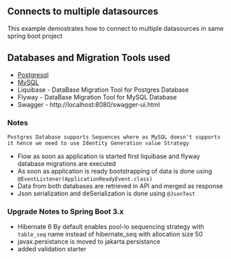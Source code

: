 ## Connects to multiple datasources

This example demostrates how to connect to multiple datasources in same spring boot project

## Databases and Migration Tools used
 - [Postgresql](./src/main/java/com/example/multipledatasources/model/cardholder)
 - [MySQL](./src/main/java/com/example/multipledatasources/model/member)
 - Liquibase - DataBase Migration Tool for Postgres Database
 - Flyway - DataBase Migration Tool for MySQL Database
 - Swagger - http://localhost:8080/swagger-ui.html

### Notes

    Postgres Database supports Sequences where as MySQL doesn't supports it hence we need to use Identity Generation value Strategy

 - Flow as soon as application is started first liquibase and flyway database migrations are executed
 - As soon as application is ready bootstrapping of data is done using `@EventListener(ApplicationReadyEvent.class)`
 - Data from both databases are retrieved in API and merged as response
 - Json serialization and deSerialization is done using `@JsonTest`

### Upgrade Notes to Spring Boot 3.x

 - Hibernate 6 By default enables pool-lo sequencing strategy with `table_seq` name instead of hibernate_seq with allocation size 50
 - javax.persistance is moved to jakarta.persistance
 - added validation starter